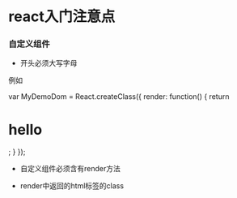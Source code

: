 # react入门注意点

### 自定义组件

+ 开头必须大写字母

例如
  
  var MyDemoDom = React.createClass({
        render: function() {
          return <h1>hello</h1>;
        }
      });

+ 自定义组件必须含有render方法

+ render中返回的html标签的class